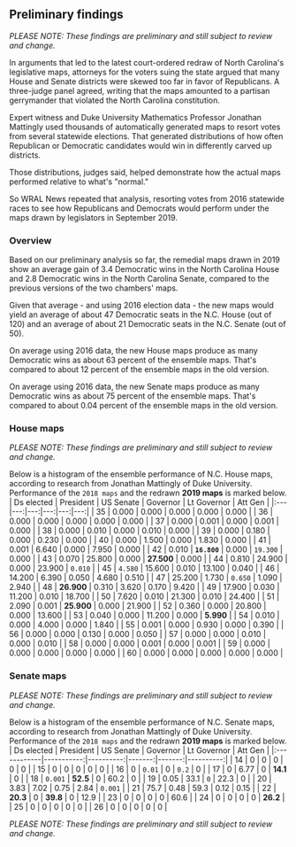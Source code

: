 ## Preliminary findings
_PLEASE NOTE: These findings are preliminary and still subject to review and change._

In arguments that led to the latest court-ordered redraw of North Carolina's legislative maps, attorneys for the voters suing the state argued that many House and Senate districts were skewed too far in favor of Republicans. A three-judge panel agreed, writing that the maps amounted to a partisan gerrymander that violated the North Carolina constitution.

Expert witness and Duke University Mathematics Professor Jonathan Mattingly used thousands of automatically generated maps to resort votes from several statewide elections. That generated distributions of how often Republican or Democratic candidates would win in differently carved up districts.

Those distributions, judges said, helped demonstrate how the actual maps performed relative to what's "normal."

So WRAL News repeated that analysis, resorting votes from 2016 statewide races to see how Republicans and Democrats would perform under the maps drawn by legislators in September 2019.

### Overview

Based on our preliminary analysis so far, the remedial maps drawn in 2019 show an average gain of 3.4 Democratic wins in the North Carolina House and 2.8 Democratic wins in the North Carolina Senate, compared to the previous versions of the two chambers' maps.

Given that average - and using 2016 election data - the new maps would yield an average of about 47 Democratic seats in the N.C. House (out of 120) and an average of about 21 Democratic seats in the N.C. Senate (out of 50).

On average using 2016 data, the new House maps produce as many Democratic wins as about 63 percent of the ensemble maps. That's compared to about 12 percent of the ensemble maps in the old version.

On average using 2016 data, the new Senate maps produce as many Democratic wins as about 75 percent of the ensemble maps. That's compared to about 0.04 percent of the ensemble maps in the old version.

### House maps
_PLEASE NOTE: These findings are preliminary and still subject to review and change._

Below is a histogram of the ensemble performance of N.C. House maps, according to research from Jonathan Mattingly of Duke University. Performance of the `2018 maps` and the redrawn **2019 maps** is marked below.
| Ds elected | President | US Senate | Governor | Lt Governor | Att Gen |
|:---|---:|---:|---:|---:|---:|
| 35 | 0.000 | 0.000 | 0.000 | 0.000 | 0.000 |
| 36 | 0.000 | 0.000 | 0.000 | 0.000 | 0.000 |
| 37 | 0.000 | 0.001 | 0.000 | 0.001 | 0.000 |
| 38 | 0.000 | 0.010 | 0.000 | 0.010 | 0.000 |
| 39 | 0.000 | 0.180 | 0.000 | 0.230 | 0.000 |
| 40 | 0.000 | 1.500 | 0.000 | 1.830 | 0.000 |
| 41 | 0.001 | 6.640 | 0.000 | 7.950 | 0.000 |
| 42 | 0.010 | **`16.800`** | 0.000 | `19.300` | 0.000 |
| 43 | 0.070 | 25.800 | 0.000 | **27.500** | 0.000 |
| 44 | 0.810 | 24.900 | 0.000 | 23.900 | `0.010` |
| 45 | `4.580` | 15.600 | 0.010 | 13.100 | 0.040 |
| 46 | 14.200 | 6.390 | 0.050 | 4.680 | 0.510 |
| 47 | 25.200 | 1.730 | `0.650` | 1.090 | 2.940 |
| 48 | **26.900** | 0.310 | 3.620 | 0.170 | 9.420 |
| 49 | 17.900 | 0.030 | 11.200 | 0.010 | 18.700 |
| 50 | 7.620 | 0.010 | 21.300 | 0.010 | 24.400 |
| 51 | 2.090 | 0.001 | **25.900** | 0.000 | 21.900 |
| 52 | 0.360 | 0.000 | 20.800 | 0.000 | 13.600 |
| 53 | 0.040 | 0.000 | 11.200 | 0.000 | **5.990** |
| 54 | 0.010 | 0.000 | 4.000 | 0.000 | 1.840 |
| 55 | 0.001 | 0.000 | 0.930 | 0.000 | 0.390 |
| 56 | 0.000 | 0.000 | 0.130 | 0.000 | 0.050 |
| 57 | 0.000 | 0.000 | 0.010 | 0.000 | 0.010 |
| 58 | 0.000 | 0.000 | 0.001 | 0.000 | 0.001 |
| 59 | 0.000 | 0.000 | 0.000 | 0.000 | 0.000 |
| 60 | 0.000 | 0.000 | 0.000 | 0.000 | 0.000 |

### Senate maps
_PLEASE NOTE: These findings are preliminary and still subject to review and change._

Below is a histogram of the ensemble performance of N.C. Senate maps, according to research from Jonathan Mattingly of Duke University. Performance of the `2018 maps` and the redrawn **2019 maps** is marked below.
| Ds elected | President | US Senate | Governor | Lt Governor | Att Gen |
|:------------|-----------:|----------:|-------:|-------:|----------:|
| 14 | 0 | 0 | 0 | 0 | 0 |
| 15 | 0 | 0 | 0 | 0 | 0 |
| 16 | 0 | `0.01` | 0 | `0.2` | 0 |
| 17 | 0 | 6.77 | 0 | **14.1** | 0 |
| 18 | `0.001` | **52.5** | 0 | 60.2 | 0 |
| 19 | 0.05 | 33.1 | `0` | 22.3 | 0 |
| 20 | 3.83 | 7.02 | 0.75 | 2.84 | `0.001` |
| 21 | 75.7 | 0.48 | 59.3 | 0.12 | 0.15 |
| 22 | **20.3** | 0 | **39.8** | 0 | 12.9 |
| 23 | 0 | 0 | 0 | 0 | 60.6 |
| 24 | 0 | 0 | 0 | 0 | **26.2** |
| 25 | 0 | 0 | 0 | 0 | 0 |
| 26 | 0 | 0 | 0 | 0 | 0 |

_PLEASE NOTE: These findings are preliminary and still subject to review and change._
